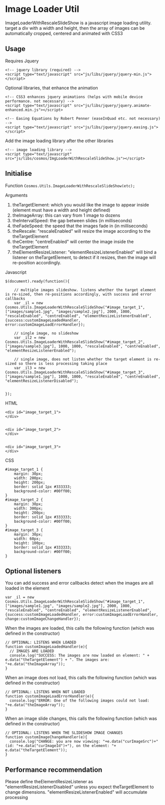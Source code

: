 Image Loader Util
===================

ImageLoaderWithRescaleSlideShow is a javascript image loading utility. target a div with a width and height, then the array of images can be automatically cropped, centered and animated with CSS3

Usage 
-------------------

Requires Jquery

	<!-- jquery library (required) -->
	<script type="text/javascript" src="js/libs/jquery/jquery-min.js"></script>

Optional libraries, that enhance the animation

	<!-- CSS3 enhances jquery animations (helps with mobile device performance. not necessary) -->
	<script type="text/javascript" src="js/libs/jquery/jquery.animate-enhanced.min.js"></script>

	<!-- Easing Equations by Robert Penner (easeInQuad etc. not necessary) -->
	<script type="text/javascript" src="js/libs/jquery/jquery.easing.js"></script>

Add the image loading library after the other libraries

	<!-- image loading library -->
	<script type="text/javascript" src="js/libs/cosmos/ImgLoaderWithRescaleSlideShow.js"></script>


Initialise
------------------------

Function 
`Cosmos.Utils.ImageLoaderWithRescaleSlideShow(etc);`

Arguments
1. theTargetElement: which you would like the image to appear inside (element must have a width and height defined)
2. theImageArray: this can vary from 1 image to dozens
3. theIntervalSpeed: the gap between slides (in milliseconds)
4. theFadeSpeed: the speed that the images fade in (in milliseconds)
5. theRescale: "rescaleEnabled" will resize the image according to the theTargetElement
6. theCentre: "centreEnabled" will center the image inside the theTargetElement
7. theElementResizeListener: "elementResizeListenerEnabled" will bind a listener on theTargetElement, to detect if it resizes, then the image will re-position accordingly. 


Javascript

	$(document).ready(function(){ 
    
	    // multiple images slideshow. listens whether the target element is re-sized, then re-positions accordingly, with success and error callbacks
	    var _il = new Cosmos.Utils.ImageLoaderWithRescaleSlideShow("#image_target_1", ["images/sample1.jpg", "images/sample2.jpg"], 2000, 1000, "rescaleEnabled", "centreEnabled", "elementResizeListenerEnabled", {success:customImageLoadedHandler, error:customImageLoadErrorHandler});

	    // single image, no slideshow
	    var _il2 = new Cosmos.Utils.ImageLoaderWithRescaleSlideShow("#image_target_2", ["images/sample3.jpg"], 1000, 1000, "rescaleEnabled", "centreEnabled", "elementResizeListenerEnabled");

	    // single image, does not listen whether the target element is re-sized so there is less processing taking place
	    var _il3 = new Cosmos.Utils.ImageLoaderWithRescaleSlideShow("#image_target_3", ["images/sample1.jpg"], 1000, 1000, "rescaleEnabled", "centreEnabled", "elementResizeListenerDisabled");


	});


HTML


	<div id="image_target_1">   
	</div>


	<div id="image_target_2">    
	</div>


	<div id="image_target_3">    
	</div>

CSS


	#image_target_1 {
		margin: 30px;
		width: 200px;
		height: 200px;
		border: solid 1px #333333;
		background-color: #00ff00;
	}
	#image_target_2 {
		margin: 30px;
		width: 300px;
		height: 200px;
		border: solid 1px #333333;
		background-color: #00ff00;
	}
	#image_target_3 {
		margin: 30px;
		width: 60px;
		height: 100px;
		border: solid 1px #333333;
		background-color: #00ff00;
	}


Optional listeners
---------------------
You can add success and error callbacks detect when the images are all loaded in the element

`var _il = new Cosmos.Utils.ImageLoaderWithRescaleSlideShow("#image_target_1", ["images/sample1.jpg", "images/sample2.jpg"], 2000, 1000, "rescaleEnabled", "centreEnabled", "elementResizeListenerEnabled", {success:customImageLoadedHandler, error:customImageLoadErrorHandler, change:customImageChangeHandler});`

When the images are loaded, this calls the following function (which was defined in the constructor) 

	// OPTIONAL: LISTENS WHEN LOADED
    function customImageLoadedHandler(e){
      // IMAGES ARE LOADED
      console.log("SUCCESS: The images are now loaded on element: " + e.data("theTargetElement") + ". The images are: "+e.data("theImageArray"));
    }


When an image does not load, this calls the following function (which was defined in the constructor) 

    // OPTIONAL: LISTENS WHEN NOT LOADED   
    function customImageLoadErrorHandler(e){
      console.log("ERROR: One of the following images could not load: "+e.data("theImageArray"));
    }

When an image slide changes, this calls the following function (which was defined in the constructor) 

    // OPTIONAL: LISTENS WHEN THE SLIDESHOW IMAGE CHANGES  
    function customImageChangeHandler(e){
      console.log("CHANGE: you are now viewing: "+e.data("curImageSrc")+" (id: "+e.data("curImageId")+"), on the element: "+ e.data("theTargetElement"));
    }


Performance recommendation
---------------------
Please define theElementResizeListener as "elementResizeListenerDisabled" unless you expect theTargetElement to change dimensions. "elementResizeListenerEnabled" will accumulate processing   

